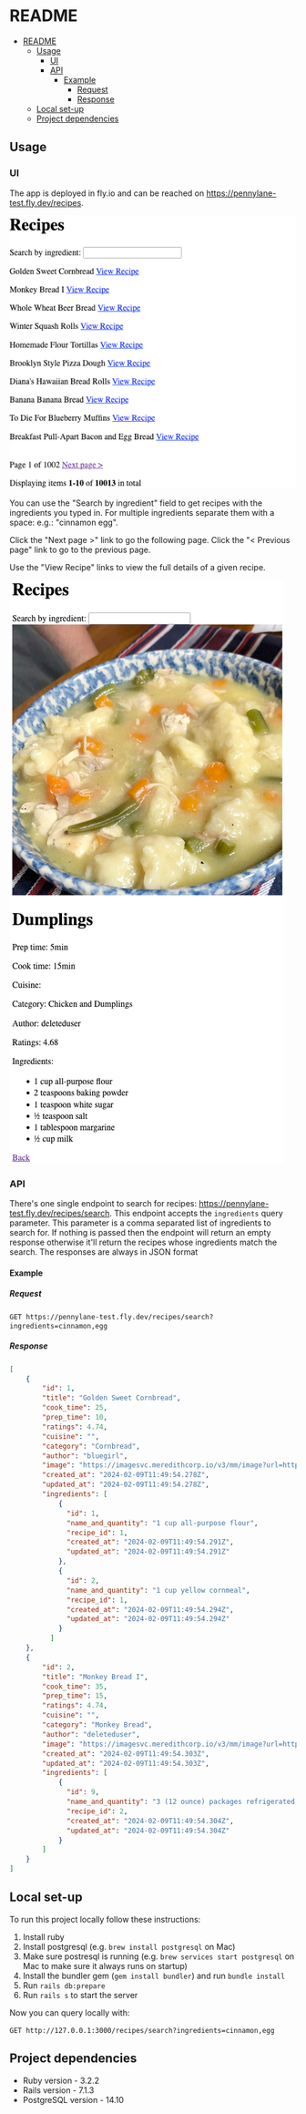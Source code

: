 # README
- [README](#readme)
    * [Usage](#usage)
        + [UI](#ui)
        + [API](#api)
            - [Example](#example)
                * [Request](#request)
                * [Response](#response)
    * [Local set-up](#local-set-up)
    * [Project dependencies](#project-dependencies)
## Usage
### UI
The app is deployed in fly.io and can be reached on https://pennylane-test.fly.dev/recipes.

![img.png](img.png)

You can use the "Search by ingredient" field to get recipes with the ingredients you typed in.
For multiple ingredients separate them with a space: e.g.: "cinnamon egg".

Click the "Next page >" link to go the following page. Click the "< Previous page" link to go to the previous page.

Use the "View Recipe" links to view the full details of a given recipe.

![img_1.png](img_1.png)

### API
There's one single endpoint to search for recipes: https://pennylane-test.fly.dev/recipes/search.
This endpoint accepts the `ingredients` query parameter.
This parameter is a comma separated list of ingredients to search for.
If nothing is passed then the endpoint will return an empty response otherwise it'll return the recipes whose ingredients match the search.
The responses are always in JSON format

#### Example
##### Request
```http request
GET https://pennylane-test.fly.dev/recipes/search?ingredients=cinnamon,egg
```

##### Response
```json
[
    {
        "id": 1,
        "title": "Golden Sweet Cornbread",
        "cook_time": 25,
        "prep_time": 10,
        "ratings": 4.74,
        "cuisine": "",
        "category": "Cornbread",
        "author": "bluegirl",
        "image": "https://imagesvc.meredithcorp.io/v3/mm/image?url=https%3A%2F%2Fstatic.onecms.io%2Fwp-content%2Fuploads%2Fsites%2F43%2F2021%2F10%2F26%2Fcornbread-1.jpg",
        "created_at": "2024-02-09T11:49:54.278Z",
        "updated_at": "2024-02-09T11:49:54.278Z",
        "ingredients": [
            {
              "id": 1,
              "name_and_quantity": "1 cup all-purpose flour",
              "recipe_id": 1,
              "created_at": "2024-02-09T11:49:54.291Z",
              "updated_at": "2024-02-09T11:49:54.291Z"
            },
            {
              "id": 2,
              "name_and_quantity": "1 cup yellow cornmeal",
              "recipe_id": 1,
              "created_at": "2024-02-09T11:49:54.294Z",
              "updated_at": "2024-02-09T11:49:54.294Z"
            }
          ]
    },
    {
        "id": 2,
        "title": "Monkey Bread I",
        "cook_time": 35,
        "prep_time": 15,
        "ratings": 4.74,
        "cuisine": "",
        "category": "Monkey Bread",
        "author": "deleteduser",
        "image": "https://imagesvc.meredithcorp.io/v3/mm/image?url=https%3A%2F%2Fstatic.onecms.io%2Fwp-content%2Fuploads%2Fsites%2F43%2F2018%2F11%2F546316.jpg",
        "created_at": "2024-02-09T11:49:54.303Z",
        "updated_at": "2024-02-09T11:49:54.303Z",
        "ingredients": [
            {
              "id": 9,
              "name_and_quantity": "3 (12 ounce) packages refrigerated biscuit dough",
              "recipe_id": 2,
              "created_at": "2024-02-09T11:49:54.304Z",
              "updated_at": "2024-02-09T11:49:54.304Z"
            }
        ]
    }
]
```


## Local set-up
To run this project locally follow these instructions:

1. Install ruby
2. Install postgresql (e.g. `brew install postgresql` on Mac)
3. Make sure postresql is running (e.g. `brew services start postgresql` on Mac to make sure it always runs on startup)
4. Install the bundler gem (`gem install bundler`) and run `bundle install`
5. Run `rails db:prepare`
6. Run `rails s` to start the server

Now you can query locally with:
```http request
GET http://127.0.0.1:3000/recipes/search?ingredients=cinnamon,egg
```

## Project dependencies
 - Ruby version - 3.2.2
 - Rails version - 7.1.3
 - PostgreSQL version - 14.10
